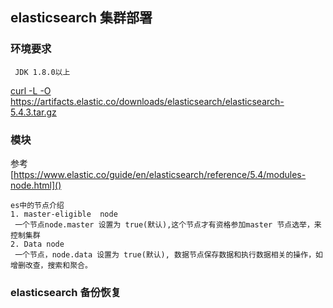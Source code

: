 ## elasticsearch 集群部署

### 环境要求
     JDK 1.8.0以上
   [curl -L -O https://artifacts.elastic.co/downloads/elasticsearch/elasticsearch-5.4.3.tar.gz
]()
           
        





### 模块 

  参考 [https://www.elastic.co/guide/en/elasticsearch/reference/5.4/modules-node.html]()
    
    es中的节点介绍 
    1. master-eligible  node 
     一个节点node.master 设置为 true(默认),这个节点才有资格参加master 节点选举，来控制集群 
    2. Data node 
     一个节点，node.data 设置为 true(默认), 数据节点保存数据和执行数据相关的操作，如增删改查，搜索和聚合。 
     
     
    
    
    
    
    
    
    
    
### elasticsearch 备份恢复
 

    
    
    
     
    
    
    
    
    
    
    
    
    
    
      
    
    
    
    
    
    
    
    
    
    
    
    
    
    
    
    
    
    
    
    
    
    
    
    
    
    
    
    
    
    
    
    
    
    
    
    
    
    
    
    
    
    
    
    
    
    
    
    
      
     